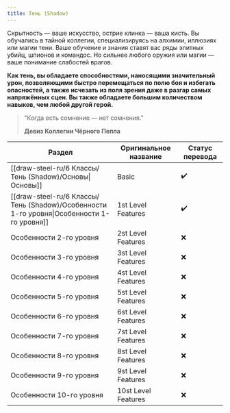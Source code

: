 ```yaml
---
title: Тень (Shadow)
---
```

Скрытность — ваше искусство, острие клинка — ваша кисть. Вы обучались в тайной коллегии, специализируясь на алхимии, иллюзиях или магии тени. Ваше обучение и знания ставят вас ряды элитных убийц, шпионов и командос. Но сильнее любого оружия или магии — ваше понимание слабостей врагов.

**Как тень, вы обладаете способностями, наносящими значительный урон, позволяющими быстро перемещаться по полю боя и избегать опасностей, а также исчезать из поля зрения даже в разгар самых напряжённых сцен. Вы также обладаете большим количеством навыков, чем любой другой герой.**

> "Когда есть сомнение — нет сомнения." 
> 
> **Девиз Коллегии Чёрного Пепла**

| Раздел                                                                                    | Оригинальное название | Статус перевода |
| ----------------------------------------------------------------------------------------- | --------------------- | --------------- |
| [[draw-steel-ru/6 Классы/Тень (Shadow)/Основы\|Основы]]                                   | Basic                 | ✔️              |
| [[draw-steel-ru/6 Классы/Тень (Shadow)/Особенности 1-го уровня\|Особенности 1-го уровня]] | 1st Level Features    | ✔️              |
| Особенности 2-го уровня                                                                   | 2st Level Features    | ❌               |
| Особенности 3-го уровня                                                                   | 3st Level Features    | ❌               |
| Особенности 4-го уровня                                                                   | 4st Level Features    | ❌               |
| Особенности 5-го уровня                                                                   | 5st Level Features    | ❌               |
| Особенности 6-го уровня                                                                   | 6st Level Features    | ❌               |
| Особенности 7-го уровня                                                                   | 7st Level Features    | ❌               |
| Особенности 8-го уровня                                                                   | 8st Level Features    | ❌               |
| Особенности 9-го уровня                                                                   | 9st Level Features    | ❌               |
| Особенности 10-го уровня                                                                  | 10st Level Features   | ❌               |

